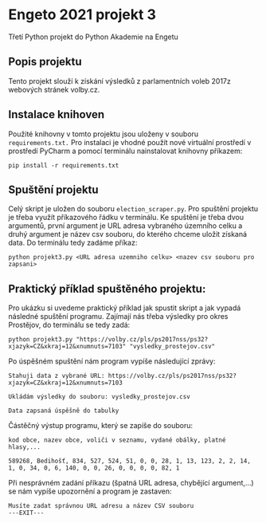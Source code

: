# Engeto 2021 projekt 3

Třetí Python projekt do Python Akademie na Engetu

## Popis projektu

Tento projekt slouží k získání výsledků z parlamentních voleb 2017z webových stránek volby.cz.

## Instalace knihoven

Použité knihovny v tomto projektu jsou uloženy v souboru `requirements.txt.` 
Pro instalaci je vhodné použít nové virtuální prostředí v prostředí PyCharm a pomocí terminálu nainstalovat knihovny příkazem:

`pip install -r requirements.txt`

## Spuštění projektu

Celý skript je uložen do souboru `election_scraper.py`. Pro spuštění projektu je třeba využít příkazového řádku v terminálu. Ke spuštění je třeba dvou argumentů, první argument je URL adresa vybraného územního celku a druhý argument je název csv souboru, do kterého chceme uložit získaná data. Do terminálu tedy zadáme příkaz:

`python projekt3.py <URL adresa uzemniho celku> <nazev csv souboru pro zapsani>
`

## Praktický příklad spuštěného projektu:
Pro ukázku si uvedeme praktický příklad jak spustit skript a jak vypadá následné spuštění programu.
Zajímají nás třeba výsledky pro okres Prostějov, do terminálu se tedy zadá:

```
python projekt3.py "https://volby.cz/pls/ps2017nss/ps32?xjazyk=CZ&xkraj=12&xnumnuts=7103" "vysledky_prostejov.csv"
```
Po úspěšném spuštění nám program vypíše následující zprávy: 


```
Stahuji data z vybrané URL: https://volby.cz/pls/ps2017nss/ps32?xjazyk=CZ&xkraj=12&xnumnuts=7103

Ukládám výsledky do souboru: vysledky_prostejov.csv

Data zapsaná úspěšně do tabulky
```

Částěčný výstup programu, který se zapíše do souboru:

```
kod obce, nazev obce, voliči v seznamu, vydané obálky, platné hlasy,...

589268,	Bedihošť, 834, 527, 524, 51, 0, 0, 28, 1, 13, 123, 2, 2, 14, 1, 0, 34, 0, 6, 140, 0, 0, 26, 0, 0, 0, 0, 82, 1
```

Při nesprávném zadání příkazu (špatná URL adresa, chybějící argument,...) se nám vypíše upozornění a program je zastaven:

```
Musíte zadat správnou URL adresu a název CSV souboru
---EXIT---
```
